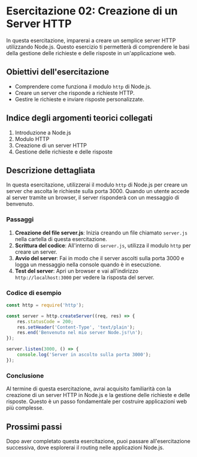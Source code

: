 # Esercitazione 02: Creazione di un Server HTTP

In questa esercitazione, imparerai a creare un semplice server HTTP utilizzando Node.js. Questo esercizio ti permetterà di comprendere le basi della gestione delle richieste e delle risposte in un'applicazione web.

## Obiettivi dell'esercitazione

- Comprendere come funziona il modulo `http` di Node.js.
- Creare un server che risponde a richieste HTTP.
- Gestire le richieste e inviare risposte personalizzate.

## Indice degli argomenti teorici collegati

1. Introduzione a Node.js
2. Modulo HTTP
3. Creazione di un server HTTP
4. Gestione delle richieste e delle risposte

## Descrizione dettagliata

In questa esercitazione, utilizzerai il modulo `http` di Node.js per creare un server che ascolta le richieste sulla porta 3000. Quando un utente accede al server tramite un browser, il server risponderà con un messaggio di benvenuto.

### Passaggi

1. **Creazione del file server.js**: Inizia creando un file chiamato `server.js` nella cartella di questa esercitazione.
2. **Scrittura del codice**: All'interno di `server.js`, utilizza il modulo `http` per creare un server.
3. **Avvio del server**: Fai in modo che il server ascolti sulla porta 3000 e logga un messaggio nella console quando è in esecuzione.
4. **Test del server**: Apri un browser e vai all'indirizzo `http://localhost:3000` per vedere la risposta del server.

### Codice di esempio

```javascript
const http = require('http');

const server = http.createServer((req, res) => {
    res.statusCode = 200;
    res.setHeader('Content-Type', 'text/plain');
    res.end('Benvenuto nel mio server Node.js!\n');
});

server.listen(3000, () => {
    console.log('Server in ascolto sulla porta 3000');
});
```

### Conclusione

Al termine di questa esercitazione, avrai acquisito familiarità con la creazione di un server HTTP in Node.js e la gestione delle richieste e delle risposte. Questo è un passo fondamentale per costruire applicazioni web più complesse.

## Prossimi passi

Dopo aver completato questa esercitazione, puoi passare all'esercitazione successiva, dove esplorerai il routing nelle applicazioni Node.js.